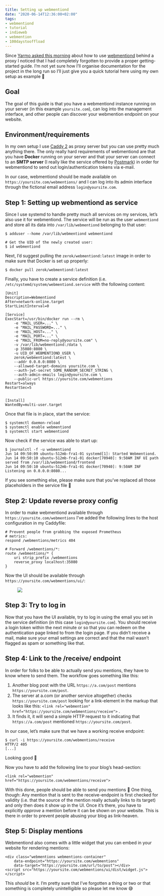 ```yaml
---
title: Setting up webmentiond
date: "2020-06-14T12:36:00+02:00"
tags:
- webmentiond
- tutorial
- indieweb
- webmention
- 100daystooffload
---
```


Since [Yarmo asked this morning](https://fosstodon.org/@yarmo/104341371114206112) about how to use [webmentiond](https://github.com/zerok/webmentiond) behind a proxy I noticed that I had completely forgotten to provide a proper getting-started guide. I’m not yet sure how I’ll organise documentation for the project in the long run so I’ll just give you a quick tutorial here using my own setup as example 🙂

## Goal

The goal of this guide is that you have a webmentiond instance running on your server (in this example `yoursite.com`), can log into the management interface, and other people can discover your webmention endpoint on your website.

## Environment/requirements

In my own setup I use [Caddy 2](https://caddyserver.com/) as proxy server but you can use pretty much anything there. The only really hard requirements of webmentiond are that you have **Docker** running on your server and that your server can connect to an **SMTP server** (I really like the service offered by [Postmark](https://postmarkapp.com/)) in order for webmentiond to send out login/authentication tokens via e-mail.

In our case, webmentiond should be made available on `https://yoursite.com/webmentions/` and I can log into its admin interface through the fictional email address `login@yoursite.com`.

## Step 1: Setting up webmentiond as service

Since I use systemd to handle pretty much all services on my services, let’s also use it for webmentiond. The service will be run as the user `webmentiond` and store all its data into `/var/lib/webmentiond` belonging to that user:

	$ adduser --home /var/lib/webmentiond webmentiond
	
	# Get the UID of the newly created user:
	$ id webmentiond

Next, I’d suggest pulling the `zerok/webmentiond:latest` image in order to make sure that Docker is set up properly:

	$ docker pull zerok/webmentiond:latest

Finally, you have to create a service definition (i.e. `/etc/systemd/system/webmentiond.service` with the following content:

	[Unit]
	Description=Webmentiond
	After=network-online.target
	StartLimitInterval=0
	
	[Service]
	ExecStart=/usr/bin/docker run --rm \
	    -e "MAIL_USER=..." \
	    -e "MAIL_PASSWORD=..." \
	    -e "MAIL_HOST=..." \
	    -e "MAIL_PORT=..." \
	    -e "MAIL_FROM=no-reply@yoursite.com" \
	    -v /var/lib/webmentiond:/data \
	    -p 35080:8080 \
	    -u UID_OF_WEBMENTIOND_USER \
	    zerok/webmentiond:latest \
	    --addr 0.0.0.0:8080 \
	    --allowed-target-domains yoursite.com \
	    --auth-jwt-secret SOME_RANDOM_SECRET_STRING \
	    --auth-admin-emails login@yoursite.com \
	    --public-url https://yoursite.com/webmentions
	Restart=always
	RestartSec=5
	
	
	[Install]
	WantedBy=multi-user.target
	

Once that file is in place, start the service:

	$ systemctl daemon-reload
	$ systemctl enable webmentiond
	$ systemctl start webmentiond

Now check if the service was able to start up:

	$ journalctl -f -u webmentiond
	Jun 14 09:50:09 ubuntu-512mb-fra1-01 systemd[1]: Started Webmentiond.
	Jun 14 09:50:10 ubuntu-512mb-fra1-01 docker[70940]: 9:50AM INF UI path served from /var/lib/webmentiond/frontend
	Jun 14 09:50:10 ubuntu-512mb-fra1-01 docker[70940]: 9:50AM INF Listening on 0.0.0.0:8080...

If you see something else, please make sure that you’ve replaced all those placeholders in the service file 🙂

## Step 2: Update reverse proxy config

In order to make webmentiond available through `https://yoursite.com/webmentions` I’ve added the following lines to the host configuration in my Caddyfile:

	# Prevent people from grabbing the exposed Prometheus
	# metrics:
	respond /webmentions/metrics 404
	
	# Forward /webmentions/*:
	route /webmentions/* {
	    uri strip_prefix /webmentions
	    reverse_proxy localhost:35080
	}

Now the UI should be available through `https://yoursite.com/webmentions/ui/`:

<figure><img src="/media/2020/Screenshot%202020-06-14%20at%2012.05.28.png"><figcaption></figcaption></figure>

## Step 3: Try to log in

Now that you have the UI available, try to log in using the email you set in the service definition (in this case `login@yoursite.com`). You should receive a login token within the next minute or so that you can redeem on the authentication page linked to from the login page. If you didn’t receive a mail, make sure your email settings are correct and that the mail wasn’t flagged as spam or something like that.

## Step 4: Link to the /receive/ endpoint

In order for folks to be able to actually send you mentions, they have to know where to send them. The workflow goes something like this:

1. Another blog post with the URL `https://a.com/post` mentions `https://yoursite.com/post`.
2. The server at a.com (or another service altogether) checks `https://yoursite.com/post` looking for a link-element in the markup that looks like this: `<link rel="webmention" href="https://yoursite.com/webmentions/receive">` .
3. It finds it, it will send a simple HTTP request to it indicating that `https://a.com/post` mentioned `https://yoursite.com/post`.

In our case, let’s make sure that we have a working receive endpoint:

	$ curl -i https://yoursite.com/webmentions/receive
	HTTP/2 405
	[...]

Looking good 🙂

Now you have to add the following line to your blog’s head-section:

	<link rel="webmention" href="https://yoursite.com/webmentions/receive">

With this done, people should be able to send you mentions 🙂 One thing, though: Any mention that is sent to the receive-endpoint is first checked for validity (i.e. that the source of the mention really actually links to its target) and only then does it show up in the UI. Once it’s there, you have to explicitly *approve* a mention before it can be shown on your website. This is there in order to prevent people abusing your blog as link-heaven.

## Step 5: Display mentions

Webmentiond also comes with a little widget that you can embed in your website for rendering mentions:

	<div class="webmentions webmentions-container"
	    data-endpoint="https://yoursite.com/webmentions"
	    data-target="https://yoursite.com/url/to/post"></div>
	<script src="https://yoursite.com/webmentions/ui/dist/widget.js"></script>
	

This *should* be it. I’m pretty sure that I’ve forgotten a thing or two or that something is completely unintelligible so please let me know 😅

